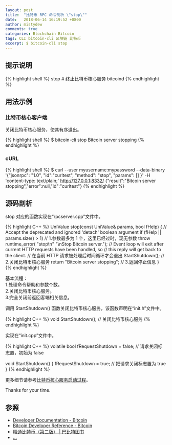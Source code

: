 ```yaml
---
layout: post
title:  "比特币 RPC 命令剖析 \"stop\""
date:   2018-06-14 16:19:52 +0800
author: mistydew
comments: true
categories: Blockchain Bitcoin
tags: CLI bitcoin-cli 区块链 比特币
excerpt: $ bitcoin-cli stop
---
```

## 提示说明

{% highlight shell %}
stop # 终止比特币核心服务 bitcoind
{% endhighlight %}

## 用法示例

### 比特币核心客户端

关闭比特币核心服务，使其有序退出。

{% highlight shell %}
$ bitcoin-cli stop
Bitcoin server stopping
{% endhighlight %}

### cURL

{% highlight shell %}
$ curl --user myusername:mypassword --data-binary '{"jsonrpc": "1.0", "id":"curltest", "method": "stop", "params": [] }' -H 'content-type: text/plain;' http://127.0.0.1:8332/
{"result":"Bitcoin server stopping","error":null,"id":"curltest"}
{% endhighlight %}

## 源码剖析
stop 对应的函数实现在“rpcserver.cpp”文件中。

{% highlight C++ %}
UniValue stop(const UniValue& params, bool fHelp)
{
    // Accept the deprecated and ignored 'detach' boolean argument
    if (fHelp || params.size() > 1) // 1.参数最多为 1 个，这里已经过时，现无参数
        throw runtime_error(
            "stop\n"
            "\nStop Bitcoin server.");
    // Event loop will exit after current HTTP requests have been handled, so
    // this reply will get back to the client. // 在当前 HTTP 请求被处理后时间循环才会退出
    StartShutdown(); // 2.关闭比特币核心服务
    return "Bitcoin server stopping"; // 3.返回停止信息
}
{% endhighlight %}

基本流程：<br>
1.处理命令帮助和参数个数。<br>
2.关闭比特币核心服务。<br>
3.完全关闭前返回客端相关信息。

调用 StartShutdown() 函数关闭比特币核心服务，该函数声明在“init.h”文件中。

{% highlight C++ %}
void StartShutdown(); // 关闭比特币核心服务
{% endhighlight %}

实现在“init.cpp”文件中。

{% highlight C++ %}
volatile bool fRequestShutdown = false; // 请求关闭标志置，初始为 false

void StartShutdown()
{
    fRequestShutdown = true; // 把请求关闭标志置为 true
}
{% endhighlight %}

更多细节请参考[比特币核心服务启动过程](/blog/2018/05/bitcoin-source-anatomy-00.html)。

Thanks for your time.

## 参照
* [Developer Documentation - Bitcoin](https://bitcoin.org/en/developer-documentation)
* [Bitcoin Developer Reference - Bitcoin](https://bitcoin.org/en/developer-reference#stop)
* [精通比特币（第二版） \| 巴比特图书](http://book.8btc.com/masterbitcoin2cn)
* [...](https://github.com/mistydew/blockchain)
